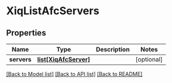 # XiqListAfcServers

## Properties
Name | Type | Description | Notes
------------ | ------------- | ------------- | -------------
**servers** | [**list[XiqAfcServer]**](XiqAfcServer.md) |  | [optional] 

[[Back to Model list]](../README.md#documentation-for-models) [[Back to API list]](../README.md#documentation-for-api-endpoints) [[Back to README]](../README.md)


